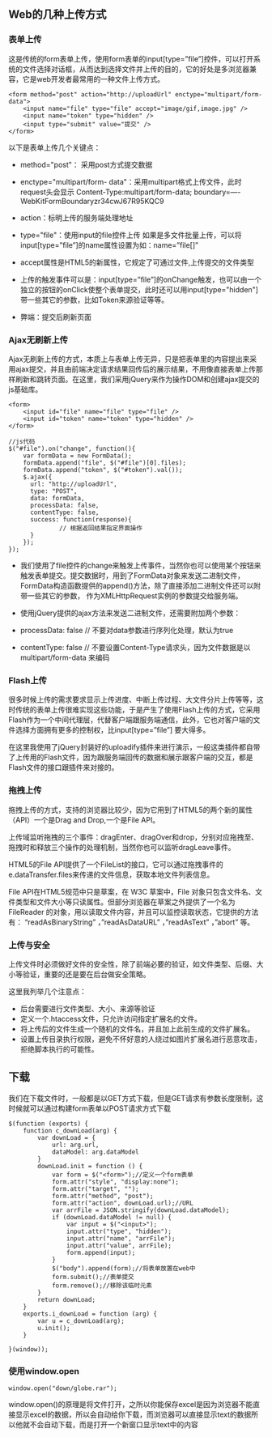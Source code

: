 ## Web的几种上传方式

### 表单上传

这是传统的form表单上传，使用form表单的input[type=”file”]控件，可以打开系统的文件选择对话框，从而达到选择文件并上传的目的，它的好处是多浏览器兼容，它是web开发者最常用的一种文件上传方式。

	<form method="post" action="http://uploadUrl" enctype="multipart/form-data">
	    <input name="file" type="file" accept="image/gif,image.jpg" />
	    <input name="token" type="hidden" />
	    <input type="submit" value="提交" /> 
	</form>

以下是表单上传几个关键点：

* method="post"： 采用post方式提交数据
 
* enctype="multipart/form- data"：采用multipart格式上传文件，此时request头会显示 Content-Type:multipart/form-data; boundary=—-WebKitFormBoundaryzr34cwJ67R95KQC9
* action：标明上传的服务端处理地址
* type="file"：使用input的file控件上传
如果是多文件批量上传，可以将input[type=”file”]的name属性设置为如：name=”file[]”
* accept属性是HTML5的新属性，它规定了可通过文件,上传提交的文件类型

* 上传的触发事件可以是：input[type=”file”]的onChange触发，也可以由一个独立的按钮的onClick使整个表单提交，此时还可以用input[type="hidden"]带一些其它的参数，比如Token来源验证等等。

* 弊端：提交后刷新页面

### Ajax无刷新上传

Ajax无刷新上传的方式，本质上与表单上传无异，只是把表单里的内容提出来采用ajax提交，并且由前端决定请求结果回传后的展示结果，不用像直接表单上传那样刷新和跳转页面。在这里，我们采用jQuery来作为操作DOM和创建ajax提交的js基础库。
	
	<form>
    	<input id="file" name="file" type="file" />
    	<input id="token" name="token" type="hidden" />
	</form>

	//js代码
	$("#file").on("change", function(){
	  	var formData = new FormData();
	  	formData.append("file", $("#file")[0].files);
	  	formData.append("token", $("#token").val());
	  	$.ajax({
	      url: "http://uploadUrl",
	      type: "POST",
	      data: formData,
	      processData: false,
	      contentType: false,
	      success: function(response){
	              // 根据返回结果指定界面操作
	      }
	  	});
	});

* 我们使用了file控件的change来触发上传事件，当然你也可以使用某个按钮来触发表单提交。提交数据时，用到了FormData对象来发送二进制文件，FormData构造函数提供的append()方法，除了直接添加二进制文件还可以附带一些其它的参数， 作为XMLHttpRequest实例的参数提交给服务端。

* 使用jQuery提供的ajax方法来发送二进制文件，还需要附加两个参数：

* processData: false // 不要对data参数进行序列化处理，默认为true
* contentType: false // 不要设置Content-Type请求头，因为文件数据是以 multipart/form-data 来编码

### Flash上传

很多时候上传的需求要求显示上传进度、中断上传过程、大文件分片上传等等，这时传统的表单上传很难实现这些功能，于是产生了使用Flash上传的方式，它采用Flash作为一个中间代理层，代替客户端跟服务端通信，此外，它也对客户端的文件选择方面拥有更多的控制权，比input[type=”file”] 要大得多。

在这里我使用了jQuery封装好的uploadify插件来进行演示，一般这类插件都自带了上传用的Flash文件，因为跟服务端回传的数据和展示跟客户端的交互，都是Flash文件的接口跟插件来对接的。

### 拖拽上传

拖拽上传的方式，支持的浏览器比较少，因为它用到了HTML5的两个新的属性（API）一个是Drag and Drop,一个是File API。

上传域监听拖拽的三个事件：dragEnter、dragOver和drop，分别对应拖拽至、拖拽时和释放三个操作的处理机制，当然你也可以监听dragLeave事件。

HTML5的File API提供了一个FileList的接口，它可以通过拖拽事件的e.dataTransfer.files来传递的文件信息，获取本地文件列表信息。

File API在HTML5规范中只是草案，在 W3C 草案中，File 对象只包含文件名、文件类型和文件大小等只读属性。但部分浏览器在草案之外提供了一个名为 FileReader 的对象，用以读取文件内容，并且可以监控读取状态，它提供的方法有： “readAsBinaryString” ，”readAsDataURL” ，”readAsText” ，”abort” 等。

### 上传与安全

上传文件时必须做好文件的安全性，除了前端必要的验证，如文件类型、后缀、大小等验证，重要的还是要在后台做安全策略。

这里我列举几个注意点：

* 后台需要进行文件类型、大小、来源等验证
* 定义一个.htaccess文件，只允许访问指定扩展名的文件。
* 将上传后的文件生成一个随机的文件名，并且加上此前生成的文件扩展名。
* 设置上传目录执行权限，避免不怀好意的人绕过如图片扩展名进行恶意攻击，拒绝脚本执行的可能性。

## 下载

我们在下载文件时，一般都是以GET方式下载，但是GET请求有参数长度限制，这时候就可以通过构建form表单以POST请求方式下载
	
	$(function (exports) {
	    function c_downLoad(arg) {
	        var downLoad = {
	            url: arg.url,
	            dataModel: arg.dataModel
	        }
	        downLoad.init = function () {
	            var form = $("<form>");//定义一个form表单
	            form.attr("style", "display:none");
	            form.attr("target", "");
	            form.attr("method", "post");
	            form.attr("action", downLoad.url);//URL
	            var arrFile = JSON.stringify(downLoad.dataModel);
	            if (downLoad.dataModel != null) {
	                var input = $("<input>");
	                input.attr("type", "hidden");
	                input.attr("name", "arrFile");
	                input.attr("value", arrFile);
	                form.append(input);
	            }
	            $("body").append(form);//将表单放置在web中
	            form.submit();//表单提交 
	            form.remove();//移除该临时元素
	        }
	        return downLoad;
	    }
	    exports.i_downLoad = function (arg) {
	        var u = c_downLoad(arg);
	        u.init();
	    }
 
	}(window));

### 使用window.open

	window.open("down/globe.rar"); 

window.open()的原理是将文件打开，之所以你能保存excel是因为浏览器不能直接显示excel的数据，所以会自动给你下载，而浏览器可以直接显示text的数据所以他就不会自动下载，而是打开一个新窗口显示text中的内容
